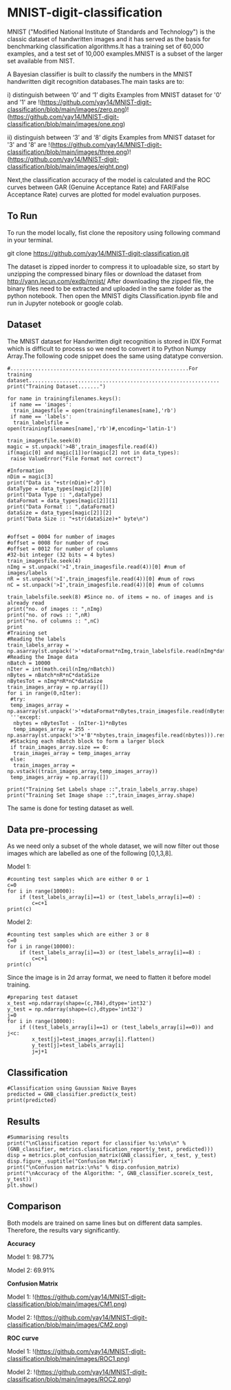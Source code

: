 # MNIST-digit-classification

MNIST ("Modified National Institute of Standards and Technology") is the classic dataset of handwritten images and it has served as the basis for benchmarking classification algorithms.It has a training set of 60,000 examples, and a test set of 10,000 examples.MNIST is a subset of the larger set available from NIST.

A Bayesian classifier is built to classify the numbers in the MNIST handwritten digit recognition databases.The main tasks are to:

i) distinguish between ‘0’ and ‘1’ digits
  Examples from MNIST dataset for '0' and '1' are
!(https://github.com/yay14/MNIST-digit-classification/blob/main/images/zero.png)!(https://github.com/yay14/MNIST-digit-classification/blob/main/images/one.png)

ii) distinguish between ‘3’ and ‘8’ digits
 Examples from MNIST dataset for '3' and '8' are
!(https://github.com/yay14/MNIST-digit-classification/blob/main/images/three.png)!(https://github.com/yay14/MNIST-digit-classification/blob/main/images/eight.png)

Next,the classification accuracy of the model is calculated and the ROC curves between GAR (Genuine Acceptance Rate) and FAR(False Acceptance Rate) curves are plotted for model evaluation purposes.

## To Run

To run the model locally, fist clone the repository using following command in your terminal.

git clone https://github.com/yay14/MNIST-digit-classification.git

The dataset is zipped inorder to compress it to uploadable size, so start by unzipping the compressed binary files or download the dataset from http://yann.lecun.com/exdb/mnist/
After downloading the zipped file, the binary files need to be extracted and uploaded in the same folder as the python notebook.
Then open the MNIST digits Classification.ipynb file and run in Jupyter notebook or google colab.

## Dataset

The MNIST dataset for Handwritten digit recognition is stored in IDX Format which is difficult to process so we need to convert it to Python Numpy Array.The following code snippet does the same using datatype conversion.

    #..........................................................For training dataset..............................................................
    print("Training Dataset.......")

    for name in trainingfilenames.keys():
     if name == 'images':
      train_imagesfile = open(trainingfilenames[name],'rb')
     if name == 'labels':
      train_labelsfile = open(trainingfilenames[name],'rb')#,encoding='latin-1')

    train_imagesfile.seek(0)
    magic = st.unpack('>4B',train_imagesfile.read(4))
    if(magic[0] and magic[1])or(magic[2] not in data_types):
     raise ValueError("File Format not correct")

    #Information
    nDim = magic[3]
    print("Data is "+str(nDim)+"-D")
    dataType = data_types[magic[2]][0]
    print("Data Type :: ",dataType)
    dataFormat = data_types[magic[2]][1]
    print("Data Format :: ",dataFormat)
    dataSize = data_types[magic[2]][2]
    print("Data Size :: "+str(dataSize)+" byte\n")


    #offset = 0004 for number of images
    #offset = 0008 for number of rows
    #offset = 0012 for number of columns
    #32-bit integer (32 bits = 4 bytes)
    train_imagesfile.seek(4)
    nImg = st.unpack('>I',train_imagesfile.read(4))[0] #num of images/labels
    nR = st.unpack('>I',train_imagesfile.read(4))[0] #num of rows
    nC = st.unpack('>I',train_imagesfile.read(4))[0] #num of columns

    train_labelsfile.seek(8) #Since no. of items = no. of images and is already read
    print("no. of images :: ",nImg)
    print("no. of rows :: ",nR)
    print("no. of columns :: ",nC)
    print
    #Training set
    #Reading the labels
    train_labels_array = np.asarray(st.unpack('>'+dataFormat*nImg,train_labelsfile.read(nImg*dataSize))).reshape((nImg,1))
    #Reading the Image data
    nBatch = 10000
    nIter = int(math.ceil(nImg/nBatch))
    nBytes = nBatch*nR*nC*dataSize
    nBytesTot = nImg*nR*nC*dataSize
    train_images_array = np.array([])
    for i in range(0,nIter):
     #try:
     temp_images_array = np.asarray(st.unpack('>'+dataFormat*nBytes,train_imagesfile.read(nBytes))).reshape((nBatch,nR,nC))
     '''except:
      nbytes = nBytesTot - (nIter-1)*nBytes
      temp_images_array = 255 - np.asarray(st.unpack('>'+'B'*nbytes,train_imagesfile.read(nbytes))).reshape((nBatch,nR,nC))'''
     #Stacking each nBatch block to form a larger block
     if train_images_array.size == 0:
      train_images_array = temp_images_array
     else:
      train_images_array = np.vstack((train_images_array,temp_images_array))
     temp_images_array = np.array([])

    print("Training Set Labels shape ::",train_labels_array.shape)
    print("Training Set Image shape ::",train_images_array.shape)

The same is done for testing dataset as well.

## Data pre-processing

As we need only a subset of the whole dataset, we will now filter out those images which are labelled as one of the following [0,1,3,8].
    
Model 1:

    #counting test samples which are either 0 or 1
    c=0
    for i in range(10000):
        if (test_labels_array[i]==1) or (test_labels_array[i]==0) :
            c=c+1
    print(c)
 
 Model 2:
 
    #counting test samples which are either 3 or 8
    c=0
    for i in range(10000):
        if (test_labels_array[i]==3) or (test_labels_array[i]==8) :
            c=c+1
    print(c)

Since the image is in 2d array format, we need to flatten it before model training.

    #preparing test dataset
    x_test =np.ndarray(shape=(c,784),dtype='int32')
    y_test = np.ndarray(shape=(c),dtype='int32')
    j=0
    for i in range(10000):
        if ((test_labels_array[i]==1) or (test_labels_array[i]==0)) and j<c:
            x_test[j]=test_images_array[i].flatten()
            y_test[j]=test_labels_array[i]
            j=j+1
        
## Classification


    #Classification using Gaussian Naive Bayes
    predicted = GNB_classifier.predict(x_test)
    print(predicted)
    
## Results

    #Summarising results
    print("\nClassification report for classifier %s:\n%s\n" % (GNB_classifier, metrics.classification_report(y_test, predicted)))
    disp = metrics.plot_confusion_matrix(GNB_classifier, x_test, y_test)
    disp.figure_.suptitle("Confusion Matrix")
    print("\nConfusion matrix:\n%s" % disp.confusion_matrix)
    print("\nAccuracy of the Algorithm: ", GNB_classifier.score(x_test, y_test))
    plt.show()

## Comparison

Both models are trained on same lines but on different data samples. Therefore, the results vary significantly.

**Accuracy**

Model 1: 98.77%

Model 2: 69.91%

**Confusion Matrix**

Model 1:
!(https://github.com/yay14/MNIST-digit-classification/blob/main/images/CM1.png)

Model 2:
!(https://github.com/yay14/MNIST-digit-classification/blob/main/images/CM2.png)

**ROC curve**

Model 1:
!(https://github.com/yay14/MNIST-digit-classification/blob/main/images/ROC1.png)

Model 2:
!(https://github.com/yay14/MNIST-digit-classification/blob/main/images/ROC2.png)


